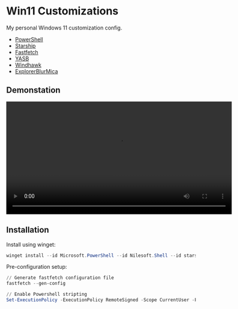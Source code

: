 # Win11 Customizations

My personal Windows 11 customization config.
- [PowerShell](https://learn.microsoft.com/en-us/powershell/scripting/install/installing-powershell-on-windows)
- [Starship](https://starship.rs/)
- [Fastfetch](https://github.com/fastfetch-cli/fastfetch)
- [YASB](https://github.com/amnweb/yasb)
- [Windhawk](https://windhawk.net/)
- [ExplorerBlurMica](https://github.com/Maplespe/ExplorerBlurMica)

## Demonstation

<video src=".readme/2025-10-07 00-13-37.mp4" controls width="600">
  Your browser does not support the video tag.
</video>


## Installation

Install using winget:

```powershell
winget install --id Microsoft.PowerShell --id Nilesoft.Shell --id starship --id fastfetch --id yasb --id Windhawk --source winget
```
Pre-configuration setup:

```powershell
// Generate fastfetch configuration file
fastfetch --gen-config

// Enable Powershell stripting
Set-ExecutionPolicy -ExecutionPolicy RemoteSigned -Scope CurrentUser -Force
```